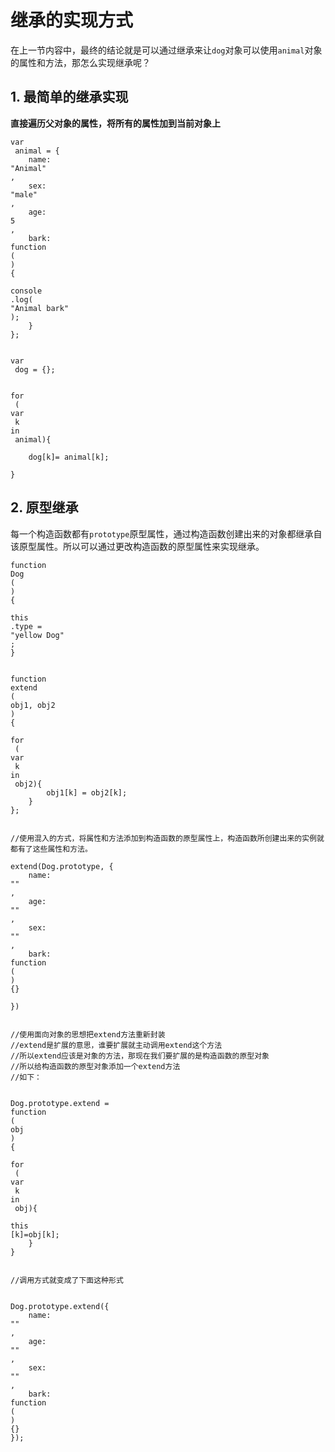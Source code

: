 # 继承的实现方式

在上一节内容中，最终的结论就是可以通过继承来让`dog`对象可以使用`animal`对象的属性和方法，那怎么实现继承呢？

## 1. 最简单的继承实现 <a id="1-&#x6700;&#x7B80;&#x5355;&#x7684;&#x7EE7;&#x627F;&#x5B9E;&#x73B0;"></a>

**直接遍历父对象的属性，将所有的属性加到当前对象上**

```text
var
 animal = {
    name:
"Animal"
,
    sex:
"male"
,
    age:
5
,
    bark:
function
(
)
{

console
.log(
"Animal bark"
);
    }
};


var
 dog = {};


for
 (
var
 k 
in
 animal){

    dog[k]= animal[k];

}
```

## 2. 原型继承 <a id="2-&#x539F;&#x578B;&#x7EE7;&#x627F;"></a>

每一个构造函数都有`prototype`原型属性，通过构造函数创建出来的对象都继承自该原型属性。所以可以通过更改构造函数的原型属性来实现继承。

```text
function
Dog
(
)
{

this
.type = 
"yellow Dog"
;
}


function
extend
(
obj1, obj2
)
{

for
 (
var
 k 
in
 obj2){
        obj1[k] = obj2[k];    
    }
};


//使用混入的方式，将属性和方法添加到构造函数的原型属性上，构造函数所创建出来的实例就都有了这些属性和方法。

extend(Dog.prototype, {
    name:
""
,
    age:
""
,
    sex:
""
,
    bark:
function
(
)
{}

})


//使用面向对象的思想把extend方法重新封装
//extend是扩展的意思，谁要扩展就主动调用extend这个方法
//所以extend应该是对象的方法，那现在我们要扩展的是构造函数的原型对象
//所以给构造函数的原型对象添加一个extend方法
//如下：


Dog.prototype.extend = 
function
(
obj
)
{

for
 (
var
 k 
in
 obj){

this
[k]=obj[k];
    }
}


//调用方式就变成了下面这种形式


Dog.prototype.extend({
    name:
""
,
    age:
""
,
    sex:
""
,
    bark:
function
(
)
{}
});
```

